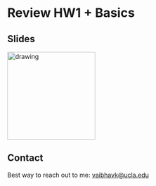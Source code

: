 
# Review HW1 + Basics

## Slides
<a href="https://docs.google.com/presentation/d/1_SrSstQYqLm-svG5YvIiM5gTBvD_wt-rXeFXeDyGyuM/edit?usp=sharing"><img src="https://images.squarespace-cdn.com/content/v1/52de5460e4b036f86899408c/1503811672827-3QTEVGNG9WECGKQIGFNY/googleSlides.png?format=1000w" alt="drawing" width="200" /></a>


## Contact
Best way to reach out to me: vaibhavk@ucla.edu